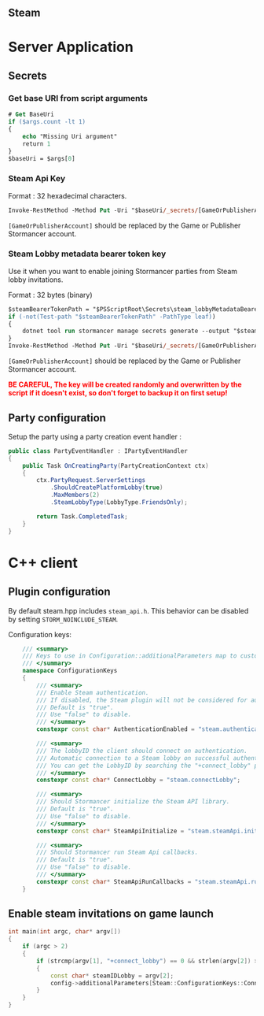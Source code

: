 Steam
-----

# Server Application

## Secrets

### Get base URI from script arguments

```ps
# Get BaseUri
if ($args.count -lt 1)
{
    echo "Missing Uri argument"
    return 1
}
$baseUri = $args[0]
```

### Steam Api Key

Format : 32 hexadecimal characters.

```ps
Invoke-RestMethod -Method Put -Uri "$baseUri/_secrets/[GameOrPublisherAccount]/secrets/steam_apiKey" -ContentType "text/plain" -InFile "$PSScriptRoot\Secrets\steam_apiKey.txt"
```

`[GameOrPublisherAccount]` should be replaced by the Game or Publisher Stormancer account.

### Steam Lobby metadata bearer token key

Use it when you want to enable joining Stormancer parties from Steam lobby invitations.

Format : 32 bytes (binary)

```ps
$steamBearerTokenPath = "$PSScriptRoot\Secrets\steam_lobbyMetadataBearerTokenKey"
if (-not(Test-path "$steamBearerTokenPath" -PathType leaf))
{
    dotnet tool run stormancer manage secrets generate --output "$steamBearerTokenPath" --size 32
}
Invoke-RestMethod -Method Put -Uri "$baseUri/_secrets/[GameOrPublisherAccount]/secrets/steam_lobbyMetadataBearerTokenKey" -ContentType "application/octet-stream" -InFile "$steamBearerTokenPath"
```

`[GameOrPublisherAccount]` should be replaced by the Game or Publisher Stormancer account.

<span style="color:red">**BE CAREFUL, The key will be created randomly and overwritten by the script if it doesn't exist, so don't forget to backup it on first setup!**</span>

## Party configuration

Setup the party using a party creation event handler :

```cs
public class PartyEventHandler : IPartyEventHandler
{
    public Task OnCreatingParty(PartyCreationContext ctx)
    {
        ctx.PartyRequest.ServerSettings
            .ShouldCreatePlatformLobby(true)
            .MaxMembers(2)
            .SteamLobbyType(LobbyType.FriendsOnly);

        return Task.CompletedTask;
    }
}
```

# C++ client

## Plugin configuration

By default steam.hpp includes `steam_api.h`. This behavior can be disabled by setting `STORM_NOINCLUDE_STEAM`.

Configuration keys:

```c++
	/// <summary>
    /// Keys to use in Configuration::additionalParameters map to customize the Steam plugin behavior.
    /// </summary>
    namespace ConfigurationKeys
    {
        /// <summary>
        /// Enable Steam authentication.
        /// If disabled, the Steam plugin will not be considered for authentication.
        /// Default is "true".
        /// Use "false" to disable.
        /// </summary>
        constexpr const char* AuthenticationEnabled = "steam.authentication.enabled";

        /// <summary>
        /// The lobbyID the client should connect on authentication. 
        /// Automatic connection to a Steam lobby on successful authentication should occur when the game has been launched by a lobby invitation.
        /// You can get the LobbyID by searching the "+connect_lobby" parameter in the command line arguments (argv).
        /// </summary>
        constexpr const char* ConnectLobby = "steam.connectLobby";

        /// <summary>
        /// Should Stormancer initialize the Steam API library.
        /// Default is "true".
        /// Use "false" to disable.
        /// </summary>
        constexpr const char* SteamApiInitialize = "steam.steamApi.initialize";

        /// <summary>
        /// Should Stormancer run Steam Api callbacks.
        /// Default is "true".
        /// Use "false" to disable.
        /// </summary>
        constexpr const char* SteamApiRunCallbacks = "steam.steamApi.runCallbacks";
    }
```

## Enable steam invitations on game launch

```c++
int main(int argc, char* argv[])
{
    if (argc > 2)
    {
        if (strcmp(argv[1], "+connect_lobby") == 0 && strlen(argv[2]) > 0)
        {
            const char* steamIDLobby = argv[2];
            config->additionalParameters[Steam::ConfigurationKeys::ConnectLobby] = steamIDLobby;
        }
    }
}
```
